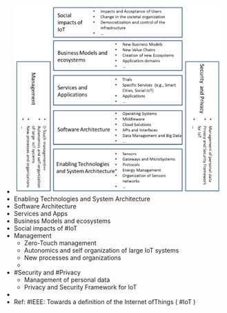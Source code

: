 - ![image.png](../assets/image_1646229081713_0.png)
- Enabling Technologies and System Architecture
- Software Architecture
- Services and Apps
- Business Models and ecosystems
- Social impacts of #IoT
- Management
	- Zero-Touch management
	- Autonomics and self organization of large IoT systems
	- New processes and organizations
	-
- #Security and #Privacy
	- Management of personal data
	- Privacy and Security Framework for IoT
-
- Ref: #IEEE: Towards a definition of the Internet ofThings ( #IoT )